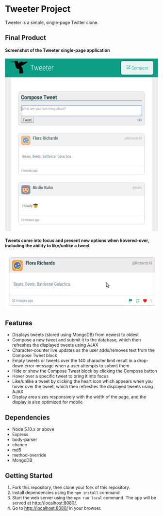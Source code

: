 # Tweeter Project

Tweeter is a simple, single-page Twitter clone.

## Final Product

#### Screenshot of the Tweeter single-page application
![Screenshot of the Tweeter](https://github.com/connorpeebles/tweeter/blob/master/public/images/tweeter.png)

#### Tweets come into focus and present new options when hovered-over, including the ability to like/unlike a tweet
![Screenshot of a tweet](https://github.com/connorpeebles/tweeter/blob/master/public/images/tweet.png)

## Features

- Displays tweets (stored using MongoDB) from newest to oldest
- Compose a new tweet and submit it to the database, which then refreshes the displayed tweets using AJAX
- Character-counter live updates as the user adds/removes text from the Compose Tweet block
- Empty tweets or tweets over the 140 character limit result in a drop-down error message when a user attempts to submit them
- Hide or show the Compose Tweet block by clicking the Compose button
- Hover over a specific tweet to bring it into focus
- Like/unlike a tweet by clicking the heart icon which appears when you hover over the tweet, which then refreshes the displayed tweets using AJAX
- Display area sizes responsively with the width of the page, and the display is also optimized for mobile

## Dependencies

- Node 5.10.x or above
- Express
- body-parser
- chance
- md5
- method-override
- MongoDB

## Getting Started

1. Fork this repository, then clone your fork of this repository.
2. Install dependencies using the `npm install` command.
3. Start the web server using the `npm run local` command. The app will be served at <http://localhost:8080/>.
4. Go to <http://localhost:8080/> in your browser.